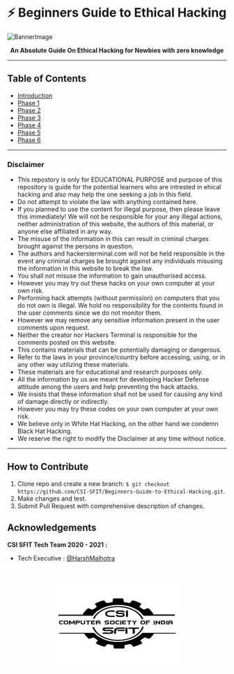 # :zap: Beginners Guide to Ethical Hacking
 
<img src="https://img.freepik.com/free-photo/hacker-black-hoodie-holding-laptop-with-virtual-display-server-data-chart-bar-binary-code-world-map_9083-3031.jpg?size=800&ext=jpg" alt="BannerImage">
<p align="center">
    <b>An Absolute Guide On Ethical Hacking for Newbies with zero knowledge</b>
</p>

---

## Table of Contents

* <a href="Introduction.md">Introduction</a>
* <a href="Phase 1(Setting up a virtual lab).md">Phase 1</a>
* <a href="Phase 2(Information Gathering).md">Phase 2</a>
* <a href="Phase 3(Scanning and Enumeration).md">Phase 3</a>
* <a href="Phase 4(Gaining access).md">Phase 4</a>
* <a href="Phase 5(Maintaining Acess).md">Phase 5</a>
* <a href="Phase 6(The reporting phase).md">Phase 6</a>

---

### Disclaimer

- This repostory is only for EDUCATIONAL PURPOSE and purpose of this repository is guide for the potential learners who are intrested in ehical hacking and also may help the one seeking a job in this field.
- Do not attempt to violate the law with anything contained here. 
- If you planned to use the content for illegal purpose, then please leave this immediately! We will not be responsible for your any illegal actions, neither administration of this website, the authors of this material, or anyone else affiliated in any way.
- The misuse of the information in this can result in criminal charges brought against the persons in question. 
- The authors and hackersterminal.com will not be held responsible in the event any criminal charges be brought against any individuals misusing the information in this website to break the law.
- You shall not misuse the information to gain unauthorised access. 
- However you may try out these hacks on your own computer at your own risk. 
- Performing hack attempts (without permission) on computers that you do not own is illegal. We hold no responsibility for the contents found in the user comments since we do not monitor them. 
- However we may remove any sensitive information present in the user comments upon request. 
- Neither the creator nor Hackers Terminal is responsible for the comments posted on this website.
- This contains materials that can be potentially damaging or dangerous. 
- Refer to the laws in your province/country before accessing, using, or in any other way utilizing these materials. 
- These materials are for educational and research purposes only.
- All the information by us are meant for developing Hacker Defense attitude among the users and help preventing the hack attacks.
- We insists that these information shall not be used for causing any kind of damage directly or indirectly. 
- However you may try these codes on your own computer at your own risk.
- We believe only in White Hat Hacking, on the other hand we condemn Black Hat Hacking.
- We reserve the right to modify the Disclaimer at any time without notice.

---

**How to Contribute**
---
1. Clone repo and create a new branch: `$ git checkout https://github.com/CSI-SFIT/Beginners-Guide-to-Ethical-Hacking.git`.
2. Make changes and test.
3. Submit Pull Request with comprehensive description of changes.

**Acknowledgements**
---

**CSI SFIT Tech Team 2020 - 2021 :**
+ Tech Executive : [@HarshMalhotra](https://github.com/harsh2527)

<br>
<p align="center">
  <a href="https://www.csi.sfit.ac.in/">
    <img src="https://raw.githubusercontent.com/CSI-SFIT/Getting-Started-With-Hacktoberfest/main/Images/CSI_Logo.png"
         alt="csi_logo" width="300" height="200">
  </a>
</p>
